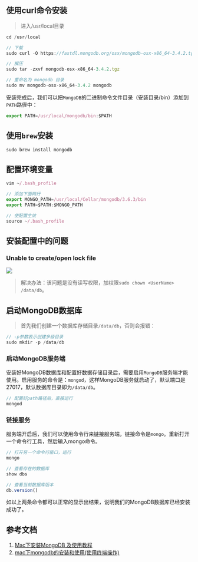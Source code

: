 ## 使用curl命令安装
>进入/usr/local目录
```js
cd /usr/local

// 下载
sudo curl -O https://fastdl.mongodb.org/osx/mongodb-osx-x86_64-3.4.2.tgz

// 解压
sudo tar -zxvf mongodb-osx-x86_64-3.4.2.tgz

// 重命名为 mongodb 目录
sudo mv mongodb-osx-x86_64-3.4.2 mongodb
```
安装完成后，我们可以把`MongoDB`的二进制命令文件目录（安装目录/bin）添加到`PATH`路径中：

```js
export PATH=/usr/local/mongodb/bin:$PATH
```
## 使用`brew`安装
```js
sudo brew install mongodb
```
## 配置环境变量
```js
vim ~/.bash_profile
```
```js
// 添加下面两行
export MONGO_PATH=/usr/local/Cellar/mongodb/3.6.3/bin
export PATH=$PATH:$MONGO_PATH
```
```js
// 使配置生效
source ~/.bash_profile
```
## 安装配置中的问题
### Unable to create/open lock file
![](./static/mongo1.png)

>解决办法：该问题是没有读写权限，加权限`sudo chown <UserName> /data/db`。

## 启动MongoDB数据库
>首先我们创建一个数据库存储目录`/data/db`，否则会报错：

```js
// -p参数表示创建多级目录
sudo mkdir -p /data/db
```
### 启动MongoDB服务端
安装好MongoDB数据库和配置好数据存储目录后，需要启用`MongoDB`服务端才能使用。启用服务的命令是：`mongod`，这样MongoDB服务就启动了，默认端口是27017，默认数据库目录即为`/data/db`。
```js
// 配置好path路径后，直接运行
mongod
```
### 链接服务
服务端开启后，我们可以使用命令行来链接服务端，链接命令是`mongo`。重新打开一个命令行工具，然后输入mongo命令。
```js
// 打开另一个命令行窗口，运行
mongo
```
```js
// 查看存在的数据库
show dbs

// 查看当前数据库版本
db.version()
```
如以上两条命令都可以正常的显示出结果，说明我们的MongoDB数据库已经安装成功了。

## 参考文档
1. [Mac下安装MongoDB 及使用教程](https://segmentfault.com/a/1190000002547229)
2. [mac下mongodb的安装和使用\(使用终端操作\)](https://blog.csdn.net/qq_34629352/article/details/78166482)